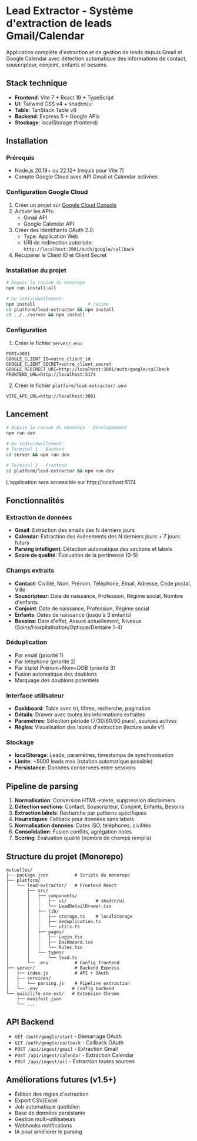 # Lead Extractor - Système d'extraction de leads Gmail/Calendar

Application complète d'extraction et de gestion de leads depuis Gmail et Google Calendar avec détection automatique des informations de contact, souscripteur, conjoint, enfants et besoins.

## Stack technique

- **Frontend**: Vite 7 + React 19 + TypeScript
- **UI**: Tailwind CSS v4 + shadcn/ui
- **Table**: TanStack Table v8
- **Backend**: Express 5 + Google APIs
- **Stockage**: localStorage (frontend)

## Installation

### Prérequis
- Node.js 20.19+ ou 22.12+ (requis pour Vite 7)
- Compte Google Cloud avec API Gmail et Calendar activées

### Configuration Google Cloud

1. Créer un projet sur [Google Cloud Console](https://console.cloud.google.com)
2. Activer les APIs:
   - Gmail API
   - Google Calendar API
3. Créer des identifiants OAuth 2.0:
   - Type: Application Web
   - URI de redirection autorisée: `http://localhost:3001/auth/google/callback`
4. Récupérer le Client ID et Client Secret

### Installation du projet

```bash
# Depuis la racine du monorepo
npm run install:all

# Ou individuellement:
npm install                    # racine
cd platform/lead-extractor && npm install
cd ../../server && npm install
```

### Configuration

1. Créer le fichier `server/.env`:
```env
PORT=3001
GOOGLE_CLIENT_ID=votre_client_id
GOOGLE_CLIENT_SECRET=votre_client_secret
GOOGLE_REDIRECT_URI=http://localhost:3001/auth/google/callback
FRONTEND_URL=http://localhost:5174
```

2. Créer le fichier `platform/lead-extractor/.env`:
```env
VITE_API_URL=http://localhost:3001
```

## Lancement

```bash
# Depuis la racine du monorepo - Développement
npm run dev

# Ou individuellement:
# Terminal 1 - Backend
cd server && npm run dev

# Terminal 2 - Frontend  
cd platform/lead-extractor && npm run dev
```

L'application sera accessible sur http://localhost:5174

## Fonctionnalités

### Extraction de données
- **Gmail**: Extraction des emails des N derniers jours
- **Calendar**: Extraction des événements des N derniers jours + 7 jours futurs
- **Parsing intelligent**: Détection automatique des sections et labels
- **Score de qualité**: Évaluation de la pertinence (0-5)

### Champs extraits
- **Contact**: Civilité, Nom, Prénom, Téléphone, Email, Adresse, Code postal, Ville
- **Souscripteur**: Date de naissance, Profession, Régime social, Nombre d'enfants
- **Conjoint**: Date de naissance, Profession, Régime social
- **Enfants**: Dates de naissance (jusqu'à 3 enfants)
- **Besoins**: Date d'effet, Assuré actuellement, Niveaux (Soins/Hospitalisation/Optique/Dentaire 1-4)

### Déduplication
- Par email (priorité 1)
- Par téléphone (priorité 2)
- Par triplet Prénom+Nom+DOB (priorité 3)
- Fusion automatique des doublons
- Marquage des doublons potentiels

### Interface utilisateur
- **Dashboard**: Table avec tri, filtres, recherche, pagination
- **Détails**: Drawer avec toutes les informations extraites
- **Paramètres**: Sélection période (7/30/60/90 jours), sources actives
- **Règles**: Visualisation des labels d'extraction (lecture seule v1)

### Stockage
- **localStorage**: Leads, paramètres, timestamps de synchronisation
- **Limite**: ~5000 leads max (rotation automatique possible)
- **Persistance**: Données conservées entre sessions

## Pipeline de parsing

1. **Normalisation**: Conversion HTML→texte, suppression disclaimers
2. **Détection sections**: Contact, Souscripteur, Conjoint, Enfants, Besoins
3. **Extraction labels**: Recherche par patterns spécifiques
4. **Heuristiques**: Fallback pour données sans labels
5. **Normalisation données**: Dates ISO, téléphones, civilités
6. **Consolidation**: Fusion conflits, agrégation notes
7. **Scoring**: Évaluation qualité (nombre de champs remplis)

## Structure du projet (Monorepo)

```
mutuelles/
├── package.json          # Scripts du monorepo
├── platform/
│   └── lead-extractor/   # Frontend React
│       ├── src/
│       │   ├── components/
│       │   │   ├── ui/           # shadcn/ui
│       │   │   └── LeadDetailDrawer.tsx
│       │   ├── lib/
│       │   │   ├── storage.ts    # localStorage
│       │   │   ├── deduplication.ts
│       │   │   └── utils.ts
│       │   ├── pages/
│       │   │   ├── Login.tsx
│       │   │   ├── Dashboard.tsx
│       │   │   └── Rules.tsx
│       │   └── types/
│       │       └── lead.ts
│       └── .env          # Config frontend
├── server/               # Backend Express
│   ├── index.js          # API + OAuth
│   ├── services/
│   │   └── parsing.js    # Pipeline extraction
│   └── .env             # Config backend
└── swisslife-one-ext/   # Extension Chrome
    ├── manifest.json
    └── ...
```

## API Backend

- `GET /auth/google/start` - Démarrage OAuth
- `GET /auth/google/callback` - Callback OAuth
- `POST /api/ingest/gmail` - Extraction Gmail
- `POST /api/ingest/calendar` - Extraction Calendar
- `POST /api/ingest/all` - Extraction toutes sources

## Améliorations futures (v1.5+)

- Édition des règles d'extraction
- Export CSV/Excel
- Job automatique quotidien
- Base de données persistante
- Gestion multi-utilisateurs
- Webhooks notifications
- IA pour améliorer le parsing